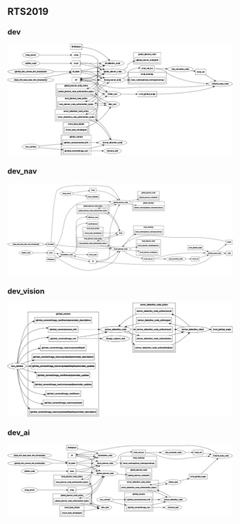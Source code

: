 ## RTS2019

### dev
![](docs/rosgraph_dev.png)

### dev_nav
![](docs/rosgraph_nav.png)

### dev_vision
![](docs/rosgraph_vision.png)

### dev_ai
![](docs/rosgraph_ai.png)